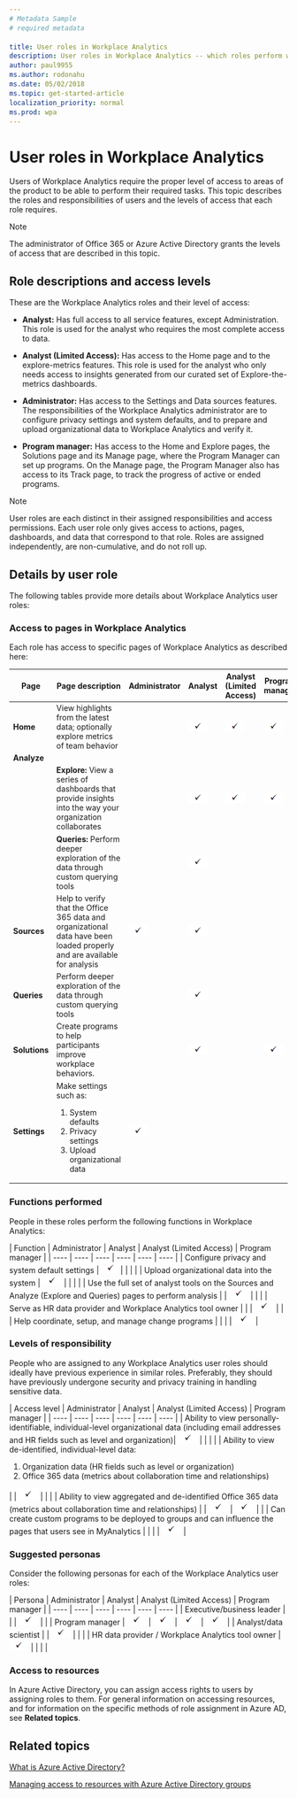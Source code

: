 ```yaml
---
# Metadata Sample
# required metadata

title: User roles in Workplace Analytics
description: User roles in Workplace Analytics -- which roles perform which functions and have access to each page of Workplace Analytics
author: paul9955
ms.author: rodonahu
ms.date: 05/02/2018
ms.topic: get-started-article
localization_priority: normal 
ms.prod: wpa
---
```


# User roles in Workplace Analytics 

Users of Workplace Analytics require the proper level of access to areas of the product to be able to perform their required tasks. This topic describes the roles and responsibilities of users and the levels of access that each role requires.

> [!Note] 
> The administrator of Office 365 or Azure Active Directory grants the levels of access that are described in this topic.  

## Role descriptions and access levels

These are the Workplace Analytics roles and their level of access:

 * **Analyst:** Has full access to all service features, except Administration. This role is used for the analyst who requires the most complete access to data.

 * **Analyst (Limited Access):** Has access to the Home page and to the explore-metrics features. This role is used for the analyst who only needs access to insights generated from our curated set of Explore-the-metrics dashboards.

 * **Administrator:** Has access to the Settings and Data sources features. The responsibilities of the Workplace Analytics administrator are to configure privacy settings and system defaults, and to prepare and upload organizational data to Workplace Analytics and verify it.

 * **Program manager:** Has access to the Home and Explore pages, the Solutions page and its Manage page, where the Program Manager can set up programs. On the Manage page, the Program Manager also has access to its Track page, to track the progress of active or ended programs.

>[!Note]
>User roles are each distinct in their assigned responsibilities and access permissions. Each user role only gives access to actions, pages, dashboards, and data that correspond to that role. Roles are assigned independently, are non-cumulative, and do not roll up.


## Details by user role

The following tables provide more details about Workplace Analytics user roles:

### Access to pages in Workplace Analytics

Each role has access to specific pages of Workplace Analytics as described here:

|  Page  | Page description |  Administrator | Analyst |  Analyst (Limited Access) | Program manager |
| ---- | ---- | ---- | ---- | ---- | ---- |
| **Home** | View highlights from the latest data; optionally explore metrics of team behavior | | <img src="../Images/WpA/check-mark.png"> | <img src="../Images/WpA/check-mark.png"> | <img src="../Images/WpA/check-mark.png"> |
| **Analyze** | 
| | **Explore:** View a series of dashboards that provide insights into the way your organization collaborates | | <img src="../Images/WpA/check-mark.png"> | <img src="../Images/WpA/check-mark.png"> |<img src="../Images/WpA/check-mark.png"> |
| | **Queries:** Perform deeper exploration of the data through custom querying tools | | <img src="../Images/WpA/check-mark.png"> | | |
| **Sources** | Help to verify that the Office 365 data and organizational data have been loaded properly and are available for analysis | <img src="../Images/WpA/check-mark.png"> | <img src="../Images/WpA/check-mark.png"> | | |
| **Queries** | Perform deeper exploration of the data through custom querying tools | | <img src="../Images/WpA/check-mark.png"> | | |
| **Solutions** | Create programs to help participants improve workplace behaviors. | | <img src="../Images/WpA/check-mark.png"> | |  <img src="../Images/WpA/check-mark.png"> |
| **Settings** | Make settings such as: <ol><li>System defaults</li><li>Privacy settings</li><li>Upload organizational data</li></ol> | <img src="../Images/WpA/check-mark.png"> | | | |

### Functions performed

People in these roles perform the following functions in Workplace Analytics:

|  Function |  Administrator |  Analyst |  Analyst (Limited Access) | Program manager |
| ---- | ---- | ---- | ---- | ---- | ---- |
| Configure privacy and system default settings | <img src="../Images/WpA/check-mark.png">| | | |
| Upload organizational data into the system | <img src="../Images/WpA/check-mark.png"> | | | |
| Use the full set of analyst tools on the Sources and Analyze (Explore and Queries) pages to perform analysis | | <img src="../Images/WpA/check-mark.png"> | | |
| Serve as HR data provider and Workplace Analytics tool owner | | | <img src="../Images/WpA/check-mark.png"> | |
| Help coordinate, setup, and manage change programs | | | | <img src="../Images/WpA/check-mark.png"> |

### Levels of responsibility

People who are assigned to any Workplace Analytics user roles should ideally have previous experience in similar roles. Preferably, they should have previously undergone security and privacy training in handling sensitive data.

| Access level | Administrator |  Analyst | Analyst (Limited Access) | Program manager |
| ---- | ---- | ---- | ---- | ---- | ---- |
| Ability to view personally-identifiable, individual-level organizational data (including email addresses and HR fields such as level and organization)| <img src="../Images/WpA/check-mark.png"> | | | |
| Ability to view de-identified, individual-level data:<ol><li>Organization data (HR fields such as level or organization)</li><li>Office 365 data (metrics about collaboration time and relationships)</li></ol> | | <img src="../Images/WpA/check-mark.png"> | | |
| Ability to view aggregated and de-identified Office 365 data (metrics about collaboration time and relationships) | | <img src="../Images/WpA/check-mark.png"> | <img src="../Images/WpA/check-mark.png"> | |
| Can create custom programs to be deployed to groups and can influence the pages that users see in MyAnalytics | | | | <img src="../Images/WpA/check-mark.png"> | 

### Suggested personas

Consider the following personas for each of the Workplace Analytics user roles:

|  Persona |  Administrator |  Analyst |  Analyst (Limited Access) | Program manager |
| ---- | ---- | ---- | ---- | ---- | ---- |
| Executive/business leader | | | <img src="../Images/WpA/check-mark.png"> |   |
| Program manager | <img src="../Images/WpA/check-mark.png"> | <img src="../Images/WpA/check-mark.png"> | <img src="../Images/WpA/check-mark.png"> | <img src="../Images/WpA/check-mark.png"> |
| Analyst/data scientist |   | <img src="../Images/WpA/check-mark.png"> | | |
|  HR data provider / Workplace Analytics tool owner |    <img src="../Images/WpA/check-mark.png"> |   | | |


### Access to resources

In Azure Active Directory, you can assign access rights to users by assigning roles to them. For general information on accessing resources, and for information on the specific methods of role assignment in Azure AD, see **Related topics**.

## Related topics

[What is Azure Active Directory?](https://docs.microsoft.com/azure/active-directory/fundamentals/active-directory-whatis)

[Managing access to resources with Azure Active Directory groups](https://docs.microsoft.com/azure/active-directory/fundamentals/active-directory-manage-groups)